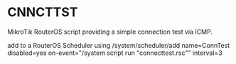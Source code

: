 # CNNCTTST
MikroTik RouterOS script providing a simple connection test via ICMP.

add to a RouterOS Scheduler using
/system/scheduler/add name=ConnTest disabled=yes on-event="/system script run \"connecttest.rsc\"" interval=3

